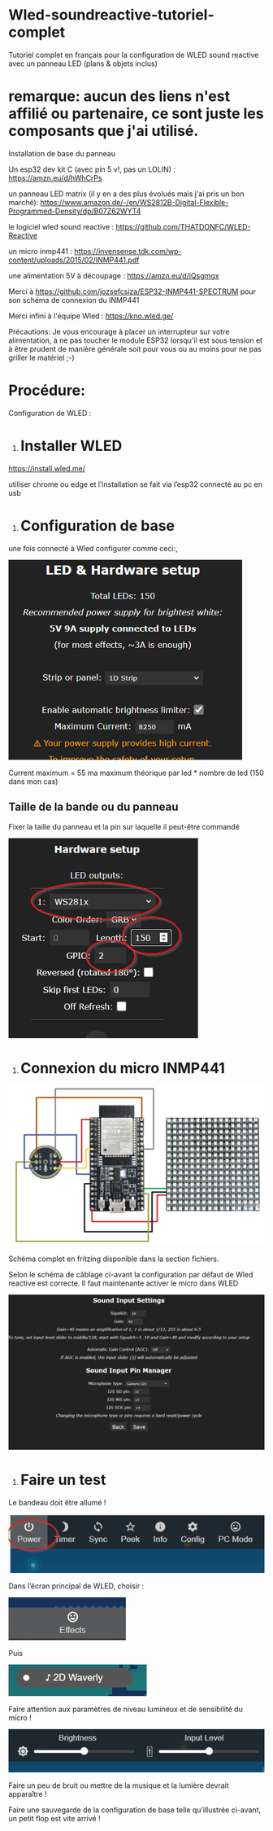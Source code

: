 # Wled-soundreactive-tutoriel-complet
Tutoriel complet en français pour la configuration de WLED sound reactive avec un panneau LED (plans &amp; objets inclus)

# remarque: aucun des liens n'est affilié ou partenaire, ce sont juste les composants que j'ai utilisé.

Installation de base du panneau

Un esp32 dev kit C (avec pin 5 v!, pas un LOLIN) : https://amzn.eu/d/hWhCrPs

un panneau LED matrix (il y en a des plus évolués mais j'ai pris un bon marché): https://www.amazon.de/-/en/WS2812B-Digital-Flexible-Programmed-Density/dp/B07Z62WYT4

le logiciel wled sound reactive : https://github.com/THATDONFC/WLED-Reactive

un micro inmp441 : https://invensense.tdk.com/wp-content/uploads/2015/02/INMP441.pdf

une alimentation 5V à découpage : https://amzn.eu/d/iQsgmgx

Merci à https://github.com/jozsefcsiza/ESP32-INMP441-SPECTRUM pour son schéma de connexion du INMP441

Merci infini à l'équipe Wled : https://kno.wled.ge/

Précautions:
Je vous encourage à placer un interrupteur sur votre alimentation, à ne pas toucher le module ESP32 lorsqu'il est sous tension et à être prudent de manière générale soit pour vous ou au moins pour ne pas griller le matériel ;-)


# Procédure:

Configuration de WLED :

1. # Installer WLED

<https://install.wled.me/>

utiliser chrome ou edge et l’installation se fait via l’esp32 connecté au pc en usb

1. # Configuration de base

une fois connecté à Wled configurer comme ceci:,

<img src="https://github.com/wizbe/Wled-soundreactive-tutoriel-complet/blob/main/image001.png">

Current maximum = 55 ma maximum théorique par led \* nombre de led (150 dans mon cas)



## Taille de la bande ou du panneau

Fixer la taille du panneau et la pin sur laquelle il peut-être commandé

<img src="https://github.com/wizbe/Wled-soundreactive-tutoriel-complet/blob/main/image002.png">

1. # Connexion du micro INMP441

<img src="https://github.com/wizbe/Wled-soundreactive-tutoriel-complet/blob/main/image003.png">

Schéma complet en fritzing disponible dans la section fichiers.

Selon le schéma de câblage ci-avant la configuration par défaut de Wled reactive est correcte.
Il faut maintenante activer le micro dans WLED

<img src="https://github.com/wizbe/Wled-soundreactive-tutoriel-complet/blob/main/image005.png">

1. # Faire un test
Le bandeau doit être allumé !

<img src="https://github.com/wizbe/Wled-soundreactive-tutoriel-complet/blob/main/image007.png">

Dans l’écran principal de WLED, choisir :

<img src="https://github.com/wizbe/Wled-soundreactive-tutoriel-complet/blob/main/image008.png">

Puis

<img src="https://github.com/wizbe/Wled-soundreactive-tutoriel-complet/blob/main/image009.png">

Faire attention aux paramètres de niveau lumineux et de sensibilité du micro !

<img src="https://github.com/wizbe/Wled-soundreactive-tutoriel-complet/blob/main/image010.png">

Faire un peu de bruit ou mettre de la musique et la lumière devrait apparaître !

Faire une sauvegarde de la configuration de base telle qu’illustrée ci-avant, un petit flop est vite arrivé !


